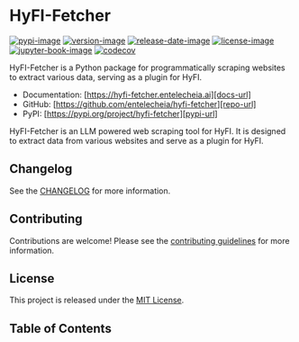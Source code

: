 # HyFI-Fetcher

[![pypi-image]][pypi-url]
[![version-image]][release-url]
[![release-date-image]][release-url]
[![license-image]][license-url]
[![jupyter-book-image]][docs-url]
[![codecov][codecov-image]][codecov-url]

<!-- Links: -->
[hyperfast python template]: https://github.com/entelecheia/hyperfast-python-template

[codecov-image]: https://codecov.io/gh/entelecheia/hyfi-fetcher/branch/main/graph/badge.svg?token=7fEXGrkESp
[codecov-url]: https://codecov.io/gh/entelecheia/hyfi-fetcher
[pypi-image]: https://img.shields.io/pypi/v/hyfi-fetcher
[license-image]: https://img.shields.io/github/license/entelecheia/hyfi-fetcher
[license-url]: https://github.com/entelecheia/hyfi-fetcher/blob/main/LICENSE
[version-image]: https://img.shields.io/github/v/release/entelecheia/hyfi-fetcher?sort=semver
[release-date-image]: https://img.shields.io/github/release-date/entelecheia/hyfi-fetcher
[release-url]: https://github.com/entelecheia/hyfi-fetcher/releases
[jupyter-book-image]: https://jupyterbook.org/en/stable/_images/badge.svg

[repo-url]: https://github.com/entelecheia/hyfi-fetcher
[pypi-url]: https://pypi.org/project/hyfi-fetcher
[docs-url]: https://hyfi-fetcher.entelecheia.ai
[changelog]: https://github.com/entelecheia/hyfi-fetcher/blob/main/CHANGELOG.md
[contributing guidelines]: https://github.com/entelecheia/hyfi-fetcher/blob/main/CONTRIBUTING.md
<!-- Links: -->

HyFI-Fetcher is a Python package for programmatically scraping websites to extract various data, serving as a plugin for HyFI.

- Documentation: [https://hyfi-fetcher.entelecheia.ai][docs-url]
- GitHub: [https://github.com/entelecheia/hyfi-fetcher][repo-url]
- PyPI: [https://pypi.org/project/hyfi-fetcher][pypi-url]

HyFI-Fetcher is an LLM powered web scraping tool for HyFI. It is designed to extract data from various websites and serve as a plugin for HyFI.

## Changelog

See the [CHANGELOG] for more information.

## Contributing

Contributions are welcome! Please see the [contributing guidelines] for more information.

## License

This project is released under the [MIT License][license-url].

## Table of Contents

```{tableofcontents}
```
